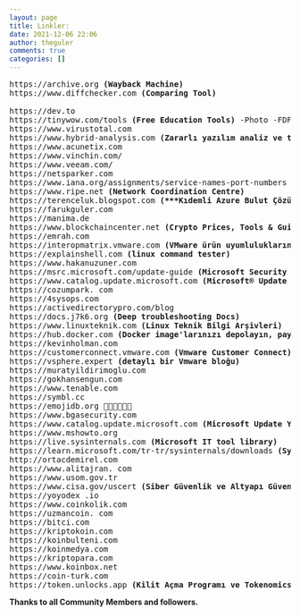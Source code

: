 ```yaml
---
layout: page
title: Linkler:
date: 2021-12-06 22:06
author: theguler
comments: true
categories: []
---
```

<!-- wp:preformatted -->
<pre class="wp-block-preformatted">https://archive.org<strong> (Wayback Machine)</strong><br>https://www.diffchecker.com <strong>(Comparing Tool)</strong><br><br>https://dev.to<br>https://tinywow.com/tools <strong>(Free Education Tools)</strong> -Photo -FDF .etc<br>https://www.virustotal.com<br>https://www.hybrid-analysis.com <strong>(Zararlı yazılım analiz ve tehdit istihbaratı)</strong><br>https://www.acunetix.com<br>https://www.vinchin.com/<br>https://www.veeam.com/<br>https://netsparker.com<br>https://www.iana.org/assignments/service-names-port-numbers <strong>(port ara)</strong><br>https://www.ripe.net <strong>(Network Coordination Centre)</strong><br>https://terenceluk.blogspot.com <strong>(***Kıdemli Azure Bulut Çözümleri Mimarı)</strong><br>https://farukguler.com<br>https://manima.de<br>https://www.blockchaincenter.net <strong>(Crypto Prices, Tools &amp; Guides)</strong><br>https://emrah.com<br>https://interopmatrix.vmware.com <strong>(VMware ürün uyumluluklarını gösteren Matris)</strong><br>https://explainshell.com <strong>(linux command tester)</strong><br>https://www.hakanuzuner.com<br>https://msrc.microsoft.com/update-guide <strong>(Microsoft Security Response Center)</strong><br>https://www.catalog.update.microsoft.com <strong>(Microsoft® Update Kataloğu)</strong><br>https://cozumpark. com<br>https://4sysops.com<br>https://activedirectorypro.com/blog<br>https://docs.j7k6.org <strong>(Deep troubleshooting Docs)</strong><br>https://www.linuxteknik.com <strong>(Linux Teknik Bilgi Arşivleri)</strong><br>https://hub.docker.com <strong>(Docker image'larınızı depolayın, paylaşın ve indirin)</strong><br>https://kevinholman.com<br>https://customerconnect.vmware.com <strong>(Vmware Customer Connect)</strong><br>https://vsphere.expert <strong>(detaylı bir Vmware bloğu)</strong><br>https://muratyildirimoglu.com<br>https://gokhansengun.com<br>https://www.tenable.com<br>https://symbl.cc<br>https://emojidb.org 🌹🌹🌹🌹🌹🌹<br>https://www.bgasecurity.com<br>https://www.catalog.update.microsoft.com <strong>(Microsoft Update Yama Kataloğu)</strong><br>https://www.mshowto.org<br>https://live.sysinternals.com <strong>(Microsoft IT tool library)</strong><br>https://learn.microsoft.com/tr-tr/sysinternals/downloads <strong>(Sysinternals araçları</strong><br>http://ortacdemirel.com<br>https://www.alitajran. com<br>https://www.usom.gov.tr<br>https://www.cisa.gov/uscert <strong>(Siber Güvenlik ve Altyapı Güvenliği Ajansı)</strong><br>https://yoyodex .io<br>https://www.coinkolik.com<br>https://uzmancoin. com<br>https://bitci.com<br>https://kriptokoin.com<br>https://koinbulteni.com<br>https://koinmedya.com<br>https://kriptopara.com<br>https://www.koinbox.net<br>https://coin-turk.com<br>https://token.unlocks.app <strong>(Kilit Açma Programı ve Tokenomics Verileri Takibi)</strong></pre>
<!-- /wp:preformatted -->

<!-- wp:paragraph -->
<p><strong>Thanks to all Community Members and followers.</strong></p>
<!-- /wp:paragraph -->
